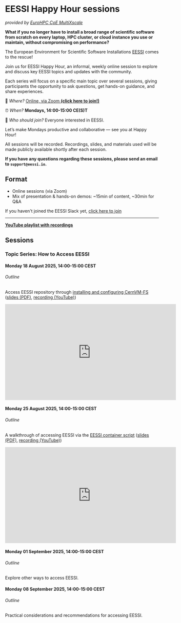 # EESSI Happy Hour sessions

_provided by [EuroHPC CoE MultiXscale](https://www.multixscale.eu)_

**What if you no longer have to install a broad range of scientific software from
scratch on every laptop, HPC cluster, or cloud instance you use or maintain,
without compromising on performance?**

The European Environment for Scientific Software Installations [EESSI](https://eessi.io) comes to the rescue!


Join us for EESSI Happy Hour, an informal, weekly online session to explore and discuss key EESSI topics and updates with the community.

Each series will focus on a specific main topic over several sessions, giving participants the opportunity to ask questions, get hands-on guidance, and share experiences.

🧭 *Where?* [Online, via Zoom **(click here to join!)**](https://uib.zoom.us/j/61528767539?pwd=03hjbZwXvXFkhG6BtSvJZrQvzKwTac.1)

⏰ *When?* **Mondays, 14:00-15:00 CE(S)T**

💬 *Who should join?* Everyone interested in EESSI.

Let’s make Mondays productive and collaborative — see you at Happy Hour!

All sessions will be recorded. Recordings, slides, and materials used will be made publicly available shortly after each session.

**If you have any questions regarding these sessions, please send an email to `support@eessi.io`.**

## Format

- Online sessions (via Zoom)
- Mix of presentation & hands-on demos: ~15min of content, ~30min for Q&A

If you haven't joined the EESSI Slack yet, [click here to join](https://join.slack.com/t/eessi-hpc/shared_invite/zt-1wqy0t8g6-PZJTg3Hjjm5Fm3XEOkzECg) 

---
[**YouTube playlist with recordings**](https://www.youtube.com/playlist?list=PL6_PkP_6pUtbzPBB1wZTdsrJgj6EbO-AS)

## Sessions

### Topic Series: How to Access EESSI

#### Monday 18 August 2025, 14:00-15:00 CEST

###### Outline
Access EESSI repository through [installing and configuring CernVM-FS](../../getting_access/native_installation.md) ([slides (PDF)](EESSI-happyhour-2025-001-Installing-and-configuring-CernVM-FS.pdf), [recording (YouTube)](https://youtu.be/MLeSbMOnbs8))

<iframe width="560" height="315" src="https://www.youtube.com/embed/MLeSbMOnbs8?si=hImZbjO59uCgBGet" title="YouTube video player" frameborder="0" allow="accelerometer; autoplay; clipboard-write; encrypted-media; gyroscope; picture-in-picture; web-share" referrerpolicy="strict-origin-when-cross-origin" allowfullscreen></iframe>

#### Monday 25 August 2025, 14:00-15:00 CEST

###### Outline
A walkthrough of accessing EESSI via the [EESSI container script](../../getting_access/eessi_container.md) ([slides (PDF)](EESSI-happyhour-2025-002-Accessing-EESSI-using-container-script.pdf), [recording (YouTube)](https://www.youtube.com/watch?v=MAgWwj27i9U))

<iframe width="560" height="315" src="https://www.youtube.com/embed/MAgWwj27i9U?si=SOD3hMOVIF3N6hdo" title="YouTube video player" frameborder="0" allow="accelerometer; autoplay; clipboard-write; encrypted-media; gyroscope; picture-in-picture; web-share" referrerpolicy="strict-origin-when-cross-origin" allowfullscreen></iframe>

#### Monday 01 September 2025, 14:00-15:00 CEST

###### Outline
Explore other ways to access EESSI.

#### Monday 08 September 2025, 14:00-15:00 CEST

###### Outline
Practical considerations and recommendations for accessing EESSI.
